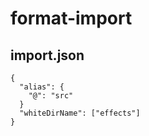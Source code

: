 # format-import

## import.json
```
{
  "alias": {
    "@": "src"
  }
  "whiteDirName": ["effects"]
}
```
